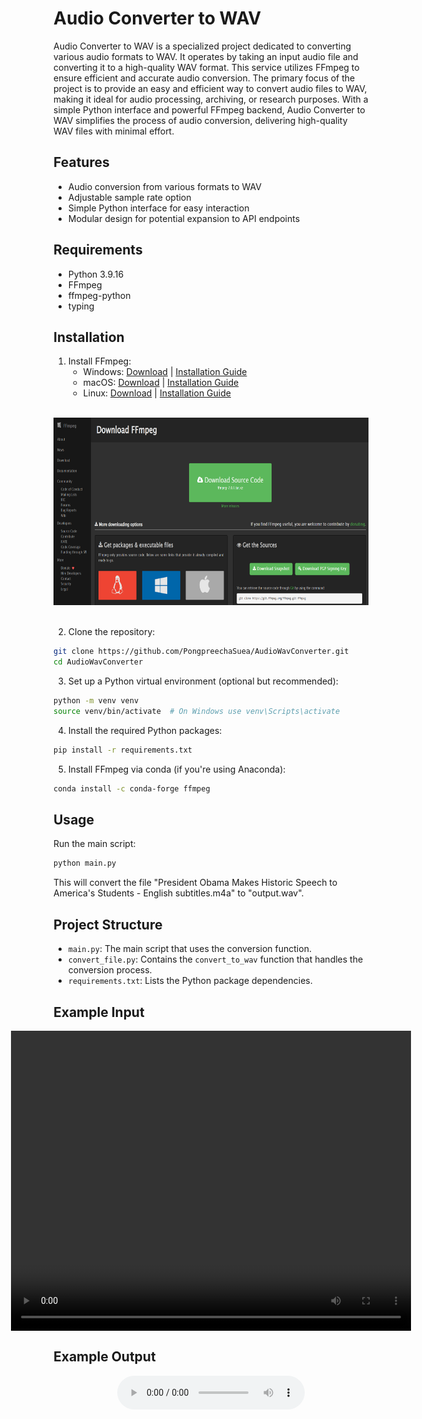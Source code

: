 # Audio Converter to WAV

Audio Converter to WAV is a specialized project dedicated to converting various audio formats to WAV. It operates by taking an input audio file and converting it to a high-quality WAV format. This service utilizes FFmpeg to ensure efficient and accurate audio conversion. The primary focus of the project is to provide an easy and efficient way to convert audio files to WAV, making it ideal for audio processing, archiving, or research purposes. With a simple Python interface and powerful FFmpeg backend, Audio Converter to WAV simplifies the process of audio conversion, delivering high-quality WAV files with minimal effort.

## Features

- Audio conversion from various formats to WAV
- Adjustable sample rate option
- Simple Python interface for easy interaction
- Modular design for potential expansion to API endpoints

## Requirements

- Python 3.9.16
- FFmpeg
- ffmpeg-python
- typing

## Installation

1. Install FFmpeg:
   - Windows: [Download](https://ffmpeg.org/download.html#build-windows) | [Installation Guide](https://www.youtube.com/watch?v=IECI72XEox0)
   - macOS: [Download](https://ffmpeg.org/download.html#build-mac) | [Installation Guide](https://www.youtube.com/watch?v=dJ8y-VlMNAo)
   - Linux: [Download](https://ffmpeg.org/download.html#build-linux) | [Installation Guide](https://www.youtube.com/watch?v=mfTaTmc7Wjo)

<br>


<div style="text-align: center;">
  <img src="./assets/image2.png" alt="FFmpeg download" width="600" height="300">
</div>

<br>

2. Clone the repository:
```bash
git clone https://github.com/PongpreechaSuea/AudioWavConverter.git
cd AudioWavConverter
```

3. Set up a Python virtual environment (optional but recommended):
```bash
python -m venv venv
source venv/bin/activate  # On Windows use venv\Scripts\activate
```

4. Install the required Python packages:
```bash
pip install -r requirements.txt
```

5. Install FFmpeg via conda (if you're using Anaconda):
```bash
conda install -c conda-forge ffmpeg
```

## Usage

Run the main script:
```bash
python main.py
```

This will convert the file "President Obama Makes Historic Speech to America's Students  -  English subtitles.m4a" to "output.wav".

## Project Structure

- `main.py`: The main script that uses the conversion function.
- `convert_file.py`: Contains the `convert_to_wav` function that handles the conversion process.
- `requirements.txt`: Lists the Python package dependencies.


## Example Input

<div style="display: flex; justify-content: center; align-items: center;">
  <video width="640" height="480" controls>
    <source src="./assets/President Obama Makes Historic Speech to Americas Students - English subtitles.mp4" type="video/mp4">
  </video>
</div>

## Example Output

<div style="display: flex; justify-content: center; align-items: center;">
  <audio controls>
    <source src="./assets/output.mp3" type="audio/mpeg">
  </audio>
</div>